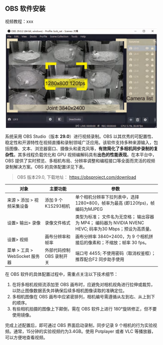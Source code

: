 OBS 软件安装
---
视频教程：xxx


<div align="center">
  <img src="../../assets/images/OBS_software.jpg" width="500" alt="ball_keypoint">
</div>


系统采用 OBS Studio（版本 **29.0**）进行视频录制。OBS 以其优秀的可配置性、稳定性和开源特性在视频直播和录制领域广泛应用。该软件支持多种来源输入，包括图像、文本、浏览器窗口、摄像头和麦克风等，**有效简化了多相机同步录制的复杂性**。其多线程负载优化和 GPU 视频编解码具有**出色的性能表现**。在本平台中，OBS 提供了实时预览、多相机布局、分辨率调整和编程接口等全面而灵活的视频录制解决方案。OBS 的具体配置详见下表。

> OBS 版本29.0, 下载地址： https://obsproject.com/download


| 对象       | 主要功能                                           | 参数                                                                                     |
|------------|----------------------------------------------------|------------------------------------------------------------------------------------------|
| 来源 > 添加 > 视频采集设备 | 添加 9 个K1S293相机                                      | 单个相机分辨率下拉列表中，选择 1280×800，帧率为最高 (即120fps)，帧编码为MJPEG |                                  |
| 设置> 输出> 录像| 录像文件格式 | 类型为标准； 文件名为无空格； 输出容器为 MP4； 编码器为 NVIDIA NVENC HEVC; 码率为30 Mbps；预设为高质量。|
| 设置> 视频| 画布分辨率和帧率 | 画布分辨率 3840×2400，为 9 个相机拼接后的像素和；不缩放；帧率 30 fps。|
| 菜单 > 工具 > WebSocket 服务器 | 外部代码控制 OBS 录制开关 | 端口号 4455; 不使用密码（取消权鉴框）；推荐配合F2 同步助手使用|


在 OBS 软件的具体配置过程中，需重点关注以下技术细节：

1. 在将多相机视频流添加至 OBS 画布时，应避免对相机视角进行拉伸或裁剪，以防止图像数据丢失并确保后续多相机图像读取的准确定位。
2. 多相机图像在 OBS 画布中应紧密排列，相机编号需遵循从左到右、从上到下的顺序。
3. 有些相机拍摄的图像上下颠倒，需在 OBS 软件上进行 180°旋转修正，但不要使用镜像。

完成上述配置后，即可通过 OBS 界面启动录制，同步记录 9 个相机的行为实验视频。通常，15分钟的实验视频约为3.4GB。使用 Potplayer 或者 VLC 等播放器，可以方便地查看视频。